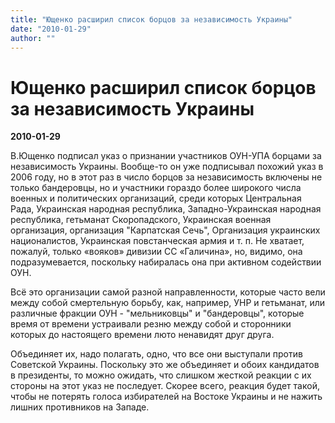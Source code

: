 ```yaml
---
title: "Ющенко расширил список борцов за независимость Украины"
date: "2010-01-29"
author: ""
---
```


# Ющенко расширил список борцов за независимость Украины

**2010-01-29** 

В.Ющенко подписал указ о признании участников ОУН-УПА борцами за независимость Украины. Вообще-то он уже подписывал похожий указ в 2006 году, но в этот раз в число борцов за независимость включены не только бандеровцы, но и участники гораздо более широкого числа военных и политических организаций, среди которых Центральная Рада, Украинская народная республика, Западно-Украинская народная республика, гетьманат Скоропадского, Украинская военная организация, организация "Карпатская Сечь", Организация украинских националистов, Украинская повстанческая армия и т. п. Не хватает, пожалуй, только «вояков» дивизии СС «Галичина», но, видимо, она подразумевается, поскольку набиралась она при активном содействии ОУН.

Всё это организации самой разной направленности, которые часто вели между собой смертельную борьбу, как, например, УНР и гетьманат, или различные фракции ОУН - "мельниковцы" и "бандеровцы", которые время от времени устраивали резню между собой и сторонники которых до настоящего времени люто ненавидят друг друга.

Объединяет их, надо полагать, одно, что все они выступали против Советской Украины. Поскольку это же объединяет и обоих кандидатов в президенты, то можно ожидать, что слишком жесткой реакции с их стороны на этот указ не последует. Скорее всего, реакция будет такой, чтобы не потерять голоса избирателей на Востоке Украины и не нажить лишних противников на Западе.